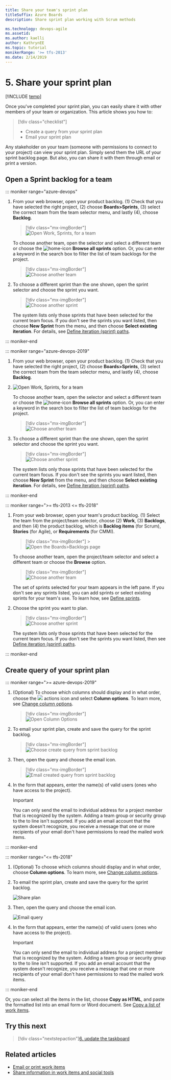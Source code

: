 ```yaml
---
title: Share your team's sprint plan 
titleSuffix: Azure Boards
description: Share sprint plan working with Scrum methods 

ms.technology: devops-agile
ms.assetid: 
ms.author: kaelli
author: KathrynEE
ms.topic: tutorial
monikerRange: '>= tfs-2013'
ms.date: 2/14/2019
---
```


# 5. Share your sprint plan

[!INCLUDE [temp](../includes/version-vsts-tfs-all-versions.md)]

<a id="share" > </a>

Once you've completed your sprint plan, you can easily share it with other members of your team or organization. This article shows you how to:

> [!div class="checklist"]
>
> - Create a query from your sprint plan
> - Email your sprint plan

Any stakeholder on your team (someone with permissions to connect to your project) can view your sprint plan. Simply send them the URL of your sprint backlog page. But also, you can share it with them through email or print a version.

## Open a Sprint backlog for a team

::: moniker range="azure-devops"

1.  From your web browser, open your product backlog. (1) Check that you have selected the right project, (2) choose **Boards>Sprints**, (3) select the correct team from the team selector menu, and lastly (4), choose **Backlog**.

    > [!div class="mx-imgBorder"]  
    > ![Open Work, Sprints, for a team](media/add-tasks/open-sprint-backlog-s155-co.png)

    To choose another team, open the selector and select a different team or choose the ![home-icon](../../media/icons/home-icon.png) **Browse all sprints** option. Or, you can enter a keyword in the search box to filter the list of team backlogs for the project.

    > [!div class="mx-imgBorder"]  
    > ![Choose another team](media/add-tasks/team-selector-sprints-agile.png)

2.  To choose a different sprint than the one shown, open the sprint selector and choose the sprint you want.

    > [!div class="mx-imgBorder"]  
    > ![Choose another sprint](media/add-tasks/select-specific-sprint-agile.png)

    The system lists only those sprints that have been selected for the current team focus. If you don't see the sprints you want listed, then choose **New Sprint** from the menu, and then choose **Select existing iteration**. For details, see [Define iteration (sprint) paths](../../organizations/settings/set-iteration-paths-sprints.md).

::: moniker-end

::: moniker range="azure-devops-2019"

1.  From your web browser, open your product backlog. (1) Check that you have selected the right project, (2) choose **Boards>Sprints**, (3) select the correct team from the team selector menu, and lastly (4), choose **Backlog**.

1.  ![Open Work, Sprints, for a team](media/add-tasks/open-sprints-backlog-agile.png)

    To choose another team, open the selector and select a different team or choose the ![home-icon](../../media/icons/home-icon.png) **Browse all sprints** option. Or, you can enter a keyword in the search box to filter the list of team backlogs for the project.

    > [!div class="mx-imgBorder"]  
    > ![Choose another team](media/add-tasks/team-selector-sprints-agile.png)

1.  To choose a different sprint than the one shown, open the sprint selector and choose the sprint you want.

    > [!div class="mx-imgBorder"]  
    > ![Choose another sprint](media/add-tasks/select-specific-sprint-agile.png)

    The system lists only those sprints that have been selected for the current team focus. If you don't see the sprints you want listed, then choose **New Sprint** from the menu, and then choose **Select existing iteration**. For details, see [Define iteration (sprint) paths](../../organizations/settings/set-iteration-paths-sprints.md).

::: moniker-end

::: moniker range=">= tfs-2013 <= tfs-2018"

1.  From your web browser, open your team's product backlog. (1) Select the team from the project/team selector, choose (2) **Work**, (3) **Backlogs**, and then (4) the product backlog, which is **Backlog items** (for Scrum), **Stories** (for Agile), or **Requirements** (for CMMI).

    > [!div class="mx-imgBorder"] > ![Open the Boards>Backlogs page](media/assign-items-sprint/open-work-backlogs-standard.png)

    To choose another team, open the project/team selector and select a different team or choose the **Browse** option.

    > [!div class="mx-imgBorder"]  
    > ![Choose another team](media/assign-items-sprint/team-selector-backlogs-standard.png)

    The set of sprints selected for your team appears in the left pane. If you don't see any sprints listed, you can add sprints or select existing sprints for your team's use. To learn how, see [Define sprints](define-sprints.md).

1.  Choose the sprint you want to plan.

    > [!div class="mx-imgBorder"]  
    > ![Choose another sprint](media/add-tasks/choose-sprint-standard.png)

    The system lists only those sprints that have been selected for the current team focus. If you don't see the sprints you want listed, then see [Define iteration (sprint) paths](../../organizations/settings/set-iteration-paths-sprints.md).

::: moniker-end

## Create query of your sprint plan

::: moniker range=">= azure-devops-2019"

1.  (Optional) To choose which columns should display and in what order, choose the ![ ](../../media/icons/actions-icon.png) actions icon and select **Column options**. To learn more, see [Change column options](../backlogs/set-column-options.md).

    > [!div class="mx-imgBorder"]  
    > ![Open Column Options](media/assign-items-sprint/open-work-backlogs-column-options-agile.png)

1.  To email your sprint plan, create and save the query for the sprint backlog.

    > [!div class="mx-imgBorder"]  
    > ![Choose create query from sprint backlog](media/share-plan/create-query-agile.png)

1.  Then, open the query and choose the email icon.

    > [!div class="mx-imgBorder"]  
    > ![Email created query from sprint backlog](media/share-plan/email-query-agile.png)

1.  In the form that appears, enter the name(s) of valid users (ones who have access to the project).

    > [!IMPORTANT]  
    > You can only send the email to individual address for a project member that is recognized by the system. Adding a team group or security group to the to line isn't supported. If you add an email account that the system doesn't recognize, you receive a message that one or more recipients of your email don't have permissions to read the mailed work items.

::: moniker-end

::: moniker range="<= tfs-2018"

1.  (Optional) To choose which columns should display and in what order, choose **Column options**. To learn more, see [Change column options](../backlogs/set-column-options.md).

1.  To email the sprint plan, create and save the query for the sprint backlog.

    ![Share plan](media/share-plan/create-query-standard.png)

1.  Then, open the query and choose the email icon.

    ![Email query](media/IC795975.png)

1.  In the form that appears, enter the name(s) of valid users (ones who have access to the project).

    > [!IMPORTANT]  
    > You can only send the email to individual address for a project member that is recognized by the system. Adding a team group or security group to the to line isn't supported. If you add an email account that the system doesn't recognize, you receive a message that one or more recipients of your email don't have permissions to read the mailed work items.

::: moniker-end

Or, you can select all the items in the list, choose **Copy as HTML**, and paste the formatted list into an email form or Word document. See [Copy a list of work items](../backlogs/copy-list.md?toc=/azure/devops/boards/sprints/toc.json&bc=/azure/devops/boards/sprints/breadcrumb/toc.json).

## Try this next

> [!div class="nextstepaction"][6. update the taskboard](task-board.md)

## Related articles

- [Email or print work items](../work-items/email-work-items.md)
- [Share information in work items and social tools](../queries/share-plans.md)
